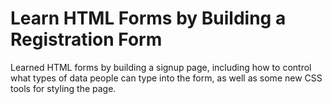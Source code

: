 
# Learn HTML Forms by Building a Registration Form

Learned HTML forms by building a signup page, including how to control what types of data people can type into the form, as well as some new CSS tools for styling the page.